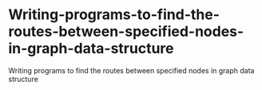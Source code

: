 # Writing-programs-to-find-the-routes-between-specified-nodes-in-graph-data-structure
Writing programs to find the routes between specified nodes in graph data structure

